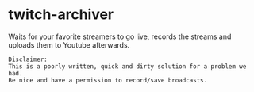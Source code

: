 # twitch-archiver

Waits for your favorite streamers to go live, records the streams and uploads them to Youtube afterwards.

```
Disclaimer:  
This is a poorly written, quick and dirty solution for a problem we had.  
Be nice and have a permission to record/save broadcasts.
```
